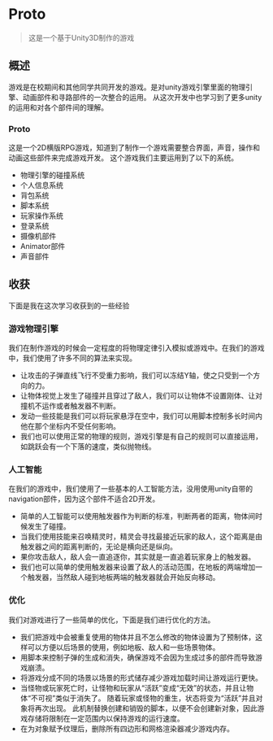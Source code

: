 # Proto
> 这是一个基于Unity3D制作的游戏


## 概述
游戏是在校期间和其他同学共同开发的游戏。是对unity游戏引擎里面的物理引擎、动画部件和寻路部件的一次整合的运用。
从这次开发中也学习到了更多unity的运用和对各个部件间的理解。


### Proto
这是一个2D横版RPG游戏，知道到了制作一个游戏需要整合界面，声音，操作和动画这些部件来完成游戏开发。
这个游戏我们主要运用到了以下的系统。
- 物理引擎的碰撞系统
- 个人信息系统
- 背包系统
- 脚本系统
- 玩家操作系统
- 登录系统
- 摄像机部件
- Animator部件
- 声音部件



## 收获
下面是我在这次学习收获到的一些经验

### 游戏物理引擎
我们在制作游戏的时候会一定程度的将物理定律引入模拟或游戏中。在我们的游戏中，我们使用了许多不同的算法来实现。
- 让攻击的子弹直线飞行不受重力影响，我们可以冻结Y轴，使之只受到一个方向的力。
- 让物体视觉上发生了碰撞并且穿过了敌人，我们可以让物体不设置刚体、让对撞机不运作或者触发器不判断。
- 发动一些技能是我们可以将玩家悬浮在空中，我们可以用脚本控制多长时间内他在那个坐标内不受任何影响。 
- 我们也可以使用正常的物理的规则，游戏引擎是有自己的规则可以直接运用，如跳跃会有一个下落的速度，类似抛物线。

### 人工智能
在我们的游戏中，我们使用了一些基本的人工智能方法，没用使用unity自带的navigation部件，因为这个部件不适合2D开发。
- 简单的人工智能可以使用触发器作为判断的标准，判断两者的距离，物体间时候发生了碰撞。 
- 当我们使用技能来召唤精灵时，精灵会寻找最接近玩家的敌人，这个距离是由触发器之间的距离判断的，无论是横向还是纵向。
- 果你攻击敌人，敌人会一直追逐你，其实就是一直追着玩家身上的触发器。
- 我们也可以简单的使用触发器来设置了敌人的活动范围，在地板的两端增加一个触发器，当然敌人碰到地板两端的触发器就会开始反向移动。

### 优化
我们对游戏进行了一些简单的优化，下面是我们进行优化的方法。
- 我们把游戏中会被重复使用的物体并且不怎么修改的物体设置为了预制体，这样可以方便以后场景的使用，例如地板、敌人和一些场景物体。
- 用脚本来控制子弹的生成和消失，确保游戏不会因为生成过多的部件而导致游戏崩溃。
- 将游戏分成不同的场景以场景的形式储存减少游戏加载时间让游戏运行更快。
- 当怪物或玩家死亡时，让怪物和玩家从“活跃”变成“无效”的状态，并且让物体“不可视”类似于消失了。 随着玩家或怪物的重生，状态将变为“活跃”并且对象将再次出现。 此机制替换创建和销毁的脚本，以便不会创建新对象，因此游戏存储将限制在一定范围内以保持游戏的运行速度。
- 在为对象赋予纹理后，删除所有四边形和网格渲染器减少游戏内存。
